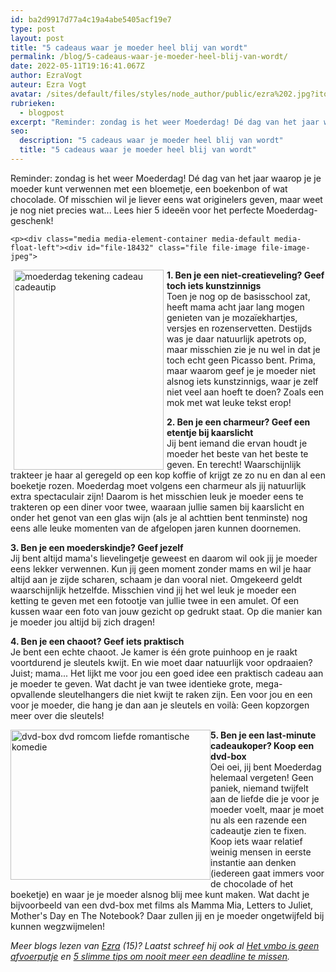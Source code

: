 ```yaml
---
id: ba2d9917d77a4c19a4abe5405acf19e7
type: post
layout: post
title: "5 cadeaus waar je moeder heel blij van wordt"
permalink: /blog/5-cadeaus-waar-je-moeder-heel-blij-van-wordt/
date: 2022-05-11T19:16:41.067Z
author: EzraVogt
auteur: Ezra Vogt
avatar: /sites/default/files/styles/node_author/public/ezra%202.jpg?itok=ZILNKcTr
rubrieken:
  - blogpost
excerpt: "Reminder: zondag is het weer Moederdag! Dé dag van het jaar waarop je je moeder kunt verwennen met een bloemetje, een boekenbon of wat chocolade. Of misschien wil je liever eens wat originelers geven, maar weet je nog niet precies wat... Lees hier 5 ideeën voor het perfecte Moederdag-geschenk!  "
seo:
  description: "5 cadeaus waar je moeder heel blij van wordt"
  title: "5 cadeaus waar je moeder heel blij van wordt"
---
```

Reminder: zondag is het weer Moederdag! Dé dag van het jaar waarop je je moeder kunt verwennen met een bloemetje, een boekenbon of wat chocolade. Of misschien wil je liever eens wat originelers geven, maar weet je nog niet precies wat... Lees hier 5 ideeën voor het perfecte Moederdag-geschenk!  

    <p><div class="media media-element-container media-default media-float-left"><div id="file-18432" class="file file-image file-image-jpeg">

        
  
  <div class="content">
    <img alt="moederdag tekening cadeau cadeautip" height="320" width="240" style="float: left; width: 240px; height: 320px; margin-left: 5px; margin-right: 5px;" class="media-element file-default" src="/sites/default/files/moederdag.jpg">  </div>

  
</div>
</div><strong>1. Ben je een niet-creatieveling? Geef toch iets kunstzinnigs</strong><br>Toen je nog op de basisschool zat, heeft mama acht jaar lang mogen genieten van je mozaïekhartjes, versjes en rozenservetten. Destijds was je daar natuurlijk apetrots op, maar misschien zie je nu wel in dat je toch echt geen Picasso bent. Prima, maar waarom geef je je moeder niet alsnog iets kunstzinnigs, waar je zelf niet veel aan hoeft te doen? Zoals een mok met wat leuke tekst erop! 
<p><strong>2. Ben je een charmeur? Geef een etentje bij kaarslicht</strong><br>Jij bent iemand die ervan houdt je moeder het beste van het beste te geven. En terecht! Waarschijnlijk trakteer je haar al geregeld op een kop koffie of krijgt ze zo nu en dan al een boeketje rozen. Moederdag moet volgens een charmeur als jij natuurlijk extra spectaculair zijn! Daarom is het misschien leuk je moeder eens te trakteren op een diner voor twee, waaraan jullie samen bij kaarslicht en onder het genot van een glas wijn (als je al achttien bent tenminste) nog eens alle leuke momenten van de afgelopen jaren kunnen doornemen. </p>
<p><strong>3. Ben je een moederskindje? Geef jezelf</strong><br>Jij bent altijd mama's lievelingetje geweest en daarom wil ook jij je moeder eens lekker verwennen. Kun jij geen moment zonder mams en wil je haar altijd aan je zijde scharen, schaam je dan vooral niet. Omgekeerd geldt waarschijnlijk hetzelfde. Misschien vind jij het wel leuk je moeder een ketting te geven met een fotootje van jullie twee in een amulet. Of een kussen waar een foto van jouw gezicht op gedrukt staat. Op die manier kan je moeder jou altijd bij zich dragen!</p>
<p><strong>4. Ben je een chaoot? Geef iets praktisch</strong><br>Je bent een echte chaoot. Je kamer is één grote puinhoop en je raakt voortdurend je sleutels kwijt. En wie moet daar natuurlijk voor opdraaien? Juist; mama... Het lijkt me voor jou een goed idee een praktisch cadeau aan je moeder te geven. Wat dacht je van twee identieke grote, mega-opvallende sleutelhangers die niet kwijt te raken zijn. Een voor jou en een voor je moeder, die hang je dan aan je sleutels en voilà: Geen kopzorgen meer over die sleutels!</p>
<p><div class="media media-element-container media-default media-float-left"><div id="file-18433" class="file file-image file-image-jpeg">

        
  
  <div class="content">
    <img alt="dvd-box dvd romcom liefde romantische komedie" height="240" width="320" style="float: left;" class="media-element file-default" src="/sites/default/files/IMG_0241%20%281%29_0.JPG">  </div>

  
</div>
</div>
<p><strong>5. Ben je een last-minute cadeaukoper? Koop een dvd-box</strong><br>Oei oei, jij bent Moederdag helemaal vergeten! Geen paniek, niemand twijfelt aan de liefde die je voor je moeder voelt, maar je moet nu als een razende een cadeautje zien te fixen. Koop iets waar relatief weinig mensen in eerste instantie aan denken (iedereen gaat immers voor de chocolade of het boeketje) en waar je je moeder alsnog blij mee kunt maken. Wat dacht je bijvoorbeeld van een dvd-box met films als Mamma Mia, Letters to Juliet, Mother's Day en The Notebook? Daar zullen jij en je moeder ongetwijfeld bij kunnen wegzwijmelen!</p>
<p><em>Meer blogs lezen van <a href="/users/ezra-vogt">Ezra</a> (15)? Laatst schreef hij ook al <a href="/blog/het-vmbo-geen-afvoerputje">Het vmbo is geen afvoerputje</a> en <a href="/blog/5-slimme-tips-om-nooit-meer-een-deadline-te-missen">5 slimme tips om nooit meer een deadline te missen</a>.</em></p>
<p> </p>  
